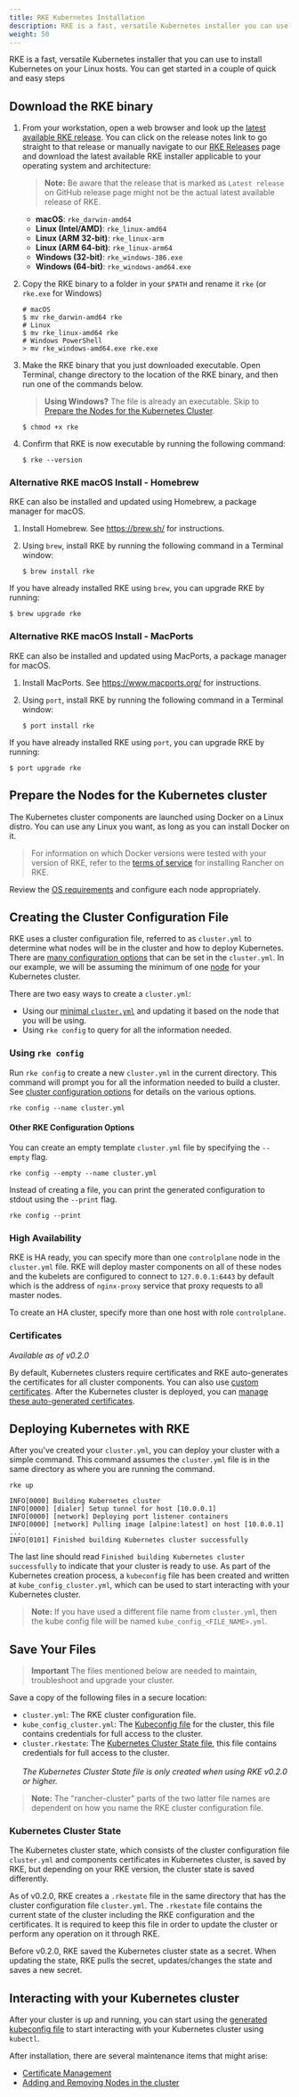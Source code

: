 ```yaml
---
title: RKE Kubernetes Installation
description: RKE is a fast, versatile Kubernetes installer you can use to install Kubernetes on your Linux hosts. Learn the simple steps for an RKE Kubernetes installation
weight: 50
---
```


RKE is a fast, versatile Kubernetes installer that you can use to install Kubernetes on your Linux hosts. You can get started in a couple of quick and easy steps

## Download the RKE binary

1. From your workstation, open a web browser and look up the [latest available RKE release](https://github.com/rancher/rke/#latest-release). You can click on the release notes link to go straight to that release or manually navigate to our [RKE Releases](https://github.com/rancher/rke/releases) page and download the latest available RKE installer applicable to your operating system and architecture:

    >**Note:**
    > Be aware that the release that is marked as `Latest release` on GitHub release page might not be the actual latest available release of RKE.

    - **macOS**: `rke_darwin-amd64`
    - **Linux (Intel/AMD)**: `rke_linux-amd64`
    - **Linux (ARM 32-bit)**: `rke_linux-arm`
    - **Linux (ARM 64-bit)**: `rke_linux-arm64`
    - **Windows (32-bit)**: `rke_windows-386.exe`
    - **Windows (64-bit)**: `rke_windows-amd64.exe`

2. Copy the RKE binary to a folder in your `$PATH` and rename it `rke` (or `rke.exe` for Windows)

    ```
    # macOS
    $ mv rke_darwin-amd64 rke
    # Linux
    $ mv rke_linux-amd64 rke
    # Windows PowerShell
    > mv rke_windows-amd64.exe rke.exe
    ```

3. Make the RKE binary that you just downloaded executable. Open Terminal, change directory to the location of the RKE binary, and then run one of the commands below.

    >**Using Windows?**
    >The file is already an executable. Skip to [Prepare the Nodes for the Kubernetes Cluster](#prepare-the-nodes-for-the-kubernetes-cluster).

    ```
    $ chmod +x rke
    ```

4.  Confirm that RKE is now executable by running the following command:

    ```
    $ rke --version
    ```


### Alternative RKE macOS Install - Homebrew

RKE can also be installed and updated using Homebrew, a package manager for macOS.

1. Install Homebrew. See https://brew.sh/ for instructions.

2. Using `brew`, install RKE by running the following command in a Terminal window:

    ```
    $ brew install rke
    ```

If you have already installed RKE using `brew`, you can upgrade RKE by running:

```
$ brew upgrade rke
```

### Alternative RKE macOS Install - MacPorts

RKE can also be installed and updated using MacPorts, a package manager for macOS.

1. Install MacPorts. See https://www.macports.org/ for instructions.

2. Using `port`, install RKE by running the following command in a Terminal window:

    ```
    $ port install rke
    ```

If you have already installed RKE using `port`, you can upgrade RKE by running:

```
$ port upgrade rke
```

## Prepare the Nodes for the Kubernetes cluster

The Kubernetes cluster components are launched using Docker on a Linux distro. You can use any Linux you want, as long as you can install Docker on it.

> For information on which Docker versions were tested with your version of RKE, refer to the [terms of service](https://rancher.com/support-maintenance-terms) for installing Rancher on RKE.

Review the [OS requirements](/os) and configure each node appropriately.

## Creating the Cluster Configuration File

RKE uses a cluster configuration file, referred to as `cluster.yml` to determine what nodes will be in the cluster and how to deploy Kubernetes. There are [many configuration options](/config-options) that can be set in the `cluster.yml`. In our example, we will be assuming the minimum of one [node](/config-options/nodes) for your Kubernetes cluster.

There are two easy ways to create a `cluster.yml`:

- Using our [minimal `cluster.yml`](/example-yamls/#minimal-cluster-yml-example) and updating it based on the node that you will be using.
- Using `rke config` to query for all the information needed.

### Using `rke config`

Run `rke config` to create a new `cluster.yml` in the current directory. This command will prompt you for all the information needed to build a cluster. See [cluster configuration options](/config-options) for details on the various options.

```
rke config --name cluster.yml
```

#### Other RKE Configuration Options

You can create an empty template `cluster.yml` file by specifying the `--empty` flag.

```
rke config --empty --name cluster.yml
```

Instead of creating a file, you can print the generated configuration to stdout using the `--print` flag.

```
rke config --print
```

### High Availability

RKE is HA ready, you can specify more than one `controlplane` node in the `cluster.yml` file. RKE will deploy master components on all of these nodes and the kubelets are configured to connect to `127.0.0.1:6443` by default which is the address of `nginx-proxy` service that proxy requests to all master nodes.

To create an HA cluster, specify more than one host with role `controlplane`.

### Certificates

_Available as of v0.2.0_

By default, Kubernetes clusters require certificates and RKE auto-generates the certificates for all cluster components. You can also use [custom certificates](installation/certs). After the Kubernetes cluster is deployed, you can [manage these auto-generated certificates](/cert-mgmt#certificate-rotation).

## Deploying Kubernetes with RKE

After you've created your `cluster.yml`, you can deploy your cluster with a simple command. This command assumes the `cluster.yml` file is in the same directory as where you are running the command.

```
rke up

INFO[0000] Building Kubernetes cluster
INFO[0000] [dialer] Setup tunnel for host [10.0.0.1]
INFO[0000] [network] Deploying port listener containers
INFO[0000] [network] Pulling image [alpine:latest] on host [10.0.0.1]
...
INFO[0101] Finished building Kubernetes cluster successfully
```

The last line should read `Finished building Kubernetes cluster successfully` to indicate that your cluster is ready to use. As part of the Kubernetes creation process, a `kubeconfig` file has been created and written at `kube_config_cluster.yml`, which can be used to start interacting with your Kubernetes cluster.

> **Note:** If you have used a different file name from `cluster.yml`, then the kube config file will be named `kube_config_<FILE_NAME>.yml`.

## Save Your Files

> **Important**
> The files mentioned below are needed to maintain, troubleshoot and upgrade your cluster.

Save a copy of the following files in a secure location:

- `cluster.yml`: The RKE cluster configuration file.
- `kube_config_cluster.yml`: The [Kubeconfig file](kubeconfig/) for the cluster, this file contains credentials for full access to the cluster.
- `cluster.rkestate`: The [Kubernetes Cluster State file](#kubernetes-cluster-state), this file contains credentials for full access to the cluster.<br/><br/>_The Kubernetes Cluster State file is only created when using RKE v0.2.0 or higher._

> **Note:** The "rancher-cluster" parts of the two latter file names are dependent on how you name the RKE cluster configuration file.

### Kubernetes Cluster State

The Kubernetes cluster state, which consists of the cluster configuration file `cluster.yml` and components certificates in Kubernetes cluster, is saved by RKE, but depending on your RKE version, the cluster state is saved differently.

As of v0.2.0, RKE creates a `.rkestate` file in the same directory that has the cluster configuration file `cluster.yml`. The `.rkestate` file contains the current state of the cluster including the RKE configuration and the certificates. It is required to keep this file in order to update the cluster or perform any operation on it through RKE.

Before v0.2.0, RKE saved the Kubernetes cluster state as a secret. When updating the state, RKE pulls the secret, updates/changes the state and saves a new secret.

## Interacting with your Kubernetes cluster

After your cluster is up and running, you can start using the [generated kubeconfig file](/kubeconfig) to start interacting with your Kubernetes cluster using `kubectl`.

After installation, there are several maintenance items that might arise:

* [Certificate Management](/cert-mgmt)
* [Adding and Removing Nodes in the cluster](/managing-clusters)
